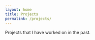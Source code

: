 ```yaml
---
layout: home
title: Projects
permalink: /projects/
---
```


Projects that I have worked on in the past.